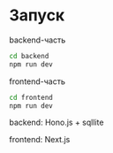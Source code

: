 # Запуск

backend-часть

```bash
cd backend
npm run dev
```

frontend-часть

```bash
cd frontend
npm run dev
```

backend: Hono.js + sqllite

frontend: Next.js
